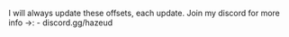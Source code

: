I will always update these offsets, each update. Join my discord for more info ->: - discord.gg/hazeud
